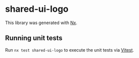 # shared-ui-logo

This library was generated with [Nx](https://nx.dev).

## Running unit tests

Run `nx test shared-ui-logo` to execute the unit tests via [Vitest](https://vitest.dev/).
